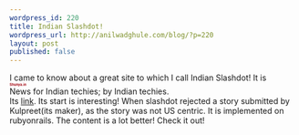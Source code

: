 ```yaml
---
wordpress_id: 220
title: Indian Slashdot!
wordpress_url: http://anilwadghule.com/blog/?p=220
layout: post
published: false
---
```

I came to know about a great site to which I call Indian Slashdot! It is<br /><strong><span style="color:#a30712;"><span style="font-size:6;">Shunya.in</span><br /></span></strong>News for Indian techies; by Indian techies.<br />Its <a href="http://shunya.in/">link</a>. Its start is interesting! When slashdot rejected a story submitted by Kulpreet(its maker), as the story was not US centric. It is implemented on rubyonrails. The content is a lot better! Check it out!
